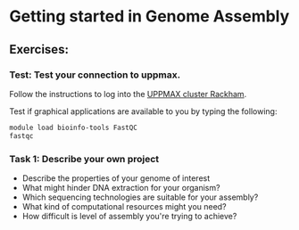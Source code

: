 # Getting started in Genome Assembly

## Exercises:

### Test: Test your connection to uppmax.

Follow the instructions to log into the [UPPMAX cluster Rackham](../uppmax_login.md).

Test if graphical applications are available to you by typing the following:

```bash
module load bioinfo-tools FastQC
fastqc
```

### Task 1: Describe your own project

* Describe the properties of your genome of interest
* What might hinder DNA extraction for your organism?
* Which sequencing technologies are suitable for your assembly?
* What kind of computational resources might you need?
* How difficult is level of assembly you're trying to achieve?

